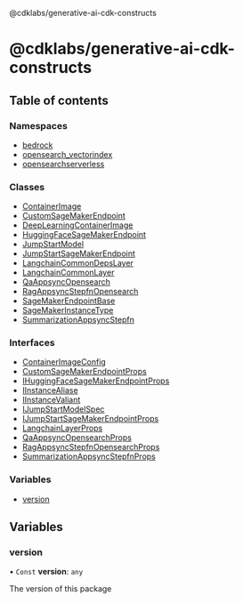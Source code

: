 @cdklabs/generative-ai-cdk-constructs

# @cdklabs/generative-ai-cdk-constructs

## Table of contents

### Namespaces

- [bedrock](modules/bedrock.md)
- [opensearch\_vectorindex](modules/opensearch_vectorindex.md)
- [opensearchserverless](modules/opensearchserverless.md)

### Classes

- [ContainerImage](classes/ContainerImage.md)
- [CustomSageMakerEndpoint](classes/CustomSageMakerEndpoint.md)
- [DeepLearningContainerImage](classes/DeepLearningContainerImage.md)
- [HuggingFaceSageMakerEndpoint](classes/HuggingFaceSageMakerEndpoint.md)
- [JumpStartModel](classes/JumpStartModel.md)
- [JumpStartSageMakerEndpoint](classes/JumpStartSageMakerEndpoint.md)
- [LangchainCommonDepsLayer](classes/LangchainCommonDepsLayer.md)
- [LangchainCommonLayer](classes/LangchainCommonLayer.md)
- [QaAppsyncOpensearch](classes/QaAppsyncOpensearch.md)
- [RagAppsyncStepfnOpensearch](classes/RagAppsyncStepfnOpensearch.md)
- [SageMakerEndpointBase](classes/SageMakerEndpointBase.md)
- [SageMakerInstanceType](classes/SageMakerInstanceType.md)
- [SummarizationAppsyncStepfn](classes/SummarizationAppsyncStepfn.md)

### Interfaces

- [ContainerImageConfig](interfaces/ContainerImageConfig.md)
- [CustomSageMakerEndpointProps](interfaces/CustomSageMakerEndpointProps.md)
- [IHuggingFaceSageMakerEndpointProps](interfaces/IHuggingFaceSageMakerEndpointProps.md)
- [IInstanceAliase](interfaces/IInstanceAliase.md)
- [IInstanceValiant](interfaces/IInstanceValiant.md)
- [IJumpStartModelSpec](interfaces/IJumpStartModelSpec.md)
- [IJumpStartSageMakerEndpointProps](interfaces/IJumpStartSageMakerEndpointProps.md)
- [LangchainLayerProps](interfaces/LangchainLayerProps.md)
- [QaAppsyncOpensearchProps](interfaces/QaAppsyncOpensearchProps.md)
- [RagAppsyncStepfnOpensearchProps](interfaces/RagAppsyncStepfnOpensearchProps.md)
- [SummarizationAppsyncStepfnProps](interfaces/SummarizationAppsyncStepfnProps.md)

### Variables

- [version](README.md#version)

## Variables

### version

• `Const` **version**: `any`

The version of this package
